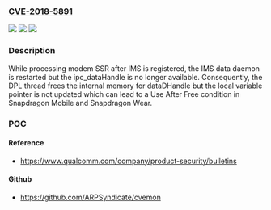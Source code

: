 ### [CVE-2018-5891](https://cve.mitre.org/cgi-bin/cvename.cgi?name=CVE-2018-5891)
![](https://img.shields.io/static/v1?label=Product&message=Snapdragon%20Mobile%2C%20Snapdragon%20Wear&color=blue)
![](https://img.shields.io/static/v1?label=Version&message=MSM8909W%2C%20MSM8996AU%2C%20SD%20210%2FSD%20212%2FSD%20205%2C%20SD%20450%2C%20SD%20615%2F16%2FSD%20415%2C%20SD%20625%2C%20SD%20650%2F52%2C%20SD%20820%2C%20SD%20835%2C%20SD%20845%20&color=brightgreen)
![](https://img.shields.io/static/v1?label=Vulnerability&message=Use%20After%20Free%20in%20Data&color=brightgreen)

### Description

While processing modem SSR after IMS is registered, the IMS data daemon is restarted but the ipc_dataHandle is no longer available. Consequently, the DPL thread frees the internal memory for dataDHandle but the local variable pointer is not updated which can lead to a Use After Free condition in Snapdragon Mobile and Snapdragon Wear.

### POC

#### Reference
- https://www.qualcomm.com/company/product-security/bulletins

#### Github
- https://github.com/ARPSyndicate/cvemon


